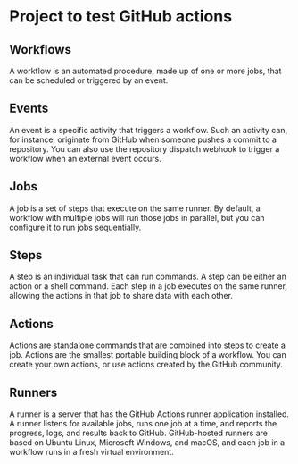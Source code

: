 # Project to test GitHub actions

## Workflows

A workflow is an automated procedure, made up of one or more jobs, that can be scheduled or triggered by an event.

## Events

An event is a specific activity that triggers a workflow. Such an activity can, for instance, originate from GitHub when someone pushes a commit to a repository. You can also use the repository dispatch webhook to trigger a workflow when an external event occurs.

## Jobs

A job is a set of steps that execute on the same runner. By default, a workflow with multiple jobs will run those jobs in parallel, but you can configure it to run jobs sequentially.

## Steps

A step is an individual task that can run commands. A step can be either an action or a shell command. Each step in a job executes on the same runner, allowing the actions in that job to share data with each other.

## Actions

Actions are standalone commands that are combined into steps to create a job. Actions are the smallest portable building block of a workflow. You can create your own actions, or use actions created by the GitHub community.

## Runners

A runner is a server that has the GitHub Actions runner application installed. A runner listens for available jobs, runs one job at a time, and reports the progress, logs, and results back to GitHub. GitHub-hosted runners are based on Ubuntu Linux, Microsoft Windows, and macOS, and each job in a workflow runs in a fresh virtual environment.